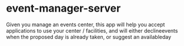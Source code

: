 # event-manager-server
Given​ ​you​ ​manage​ ​an​ ​events​ ​center,​ ​this​ ​app​ ​will​ ​help​ ​you​ ​accept​ ​applications​ ​to​ ​use​ ​your​ ​center /​ ​facilities,​ ​and​ ​will​ ​either​ ​decline​ ​events​ ​when​ ​the​ ​proposed​ ​day​ ​is​ ​already​ ​taken,​ ​or​ ​suggest​ ​an available​ ​day

